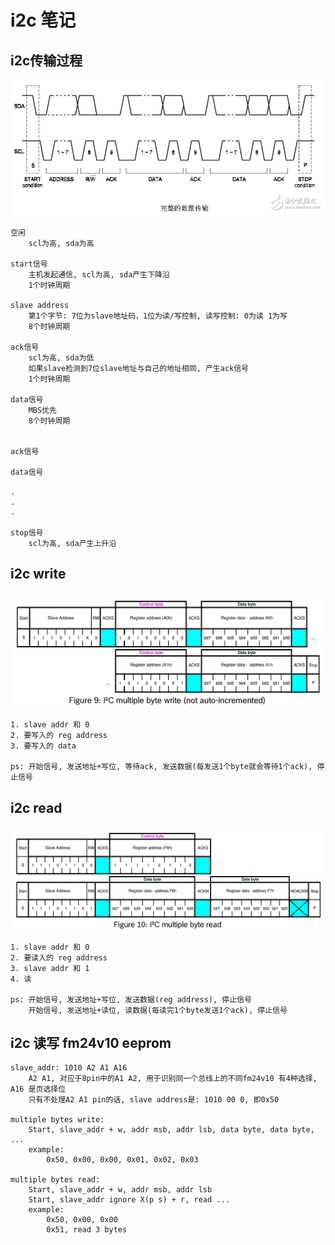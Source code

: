 # i2c 笔记

## i2c传输过程

![完整的数据传输](images/2020-01-08-12-28-56.png)

    空闲
        scl为高, sda为高

    start信号
        主机发起通信, scl为高, sda产生下降沿
        1个时钟周期

    slave address
        第1个字节: 7位为slave地址码，1位为读/写控制, 读写控制: 0为读 1为写
        8个时钟周期

    ack信号
        scl为高, sda为低
        如果slave检测到7位slave地址与自己的地址相同, 产生ack信号
        1个时钟周期

    data信号
        MBS优先
        8个时钟周期


    ack信号

    data信号

    .
    .
    .

    stop信号
        scl为高, sda产生上升沿

## i2c write

![i2c write操作](images/2020-01-08-13-45-32.png)

    1. slave addr 和 0
    2. 要写入的 reg address
    3. 要写入的 data

    ps: 开始信号, 发送地址+写位, 等待ack, 发送数据(每发送1个byte就会等待1个ack), 停止信号

## i2c read

![i2c read操作](images/2020-01-08-13-46-14.png)

    1. slave addr 和 0
    2. 要读入的 reg address
    3. slave addr 和 1
    4. 读

    ps: 开始信号, 发送地址+写位, 发送数据(reg address), 停止信号
        开始信号, 发送地址+读位, 读数据(每读完1个byte发送1个ack), 停止信号

## i2c 读写 fm24v10 eeprom

    slave_addr: 1010 A2 A1 A16
        A2 A1, 对应于8pin中的A1 A2, 用于识别同一个总线上的不同fm24v10 有4种选择, A16 是页选择位
        只有不处理A2 A1 pin的话, slave address是: 1010 00 0, 即0x50

    multiple bytes write:
        Start, slave_addr + w, addr msb, addr lsb, data byte, data byte, ...
        example:
            0x50, 0x00, 0x00, 0x01, 0x02, 0x03

    multiple bytes read:
        Start, slave_addr + w, addr msb, addr lsb
        Start, slave_addr ignore X(p s) + r, read ...
        example:
            0x50, 0x00, 0x00
            0x51, read 3 bytes

